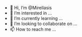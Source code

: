 - 👋 Hi, I’m @Mirellasis
- 👀 I’m interested in ...
- 🌱 I’m currently learning ...
- 💞️ I’m looking to collaborate on ...
- 📫 How to reach me ...

<!---
Mirellasis/Mirellasis is a ✨ special ✨ repository because its `README.md` (this file) appears on your GitHub profile.
You can click the Preview link to take a look at your changes.
--->
